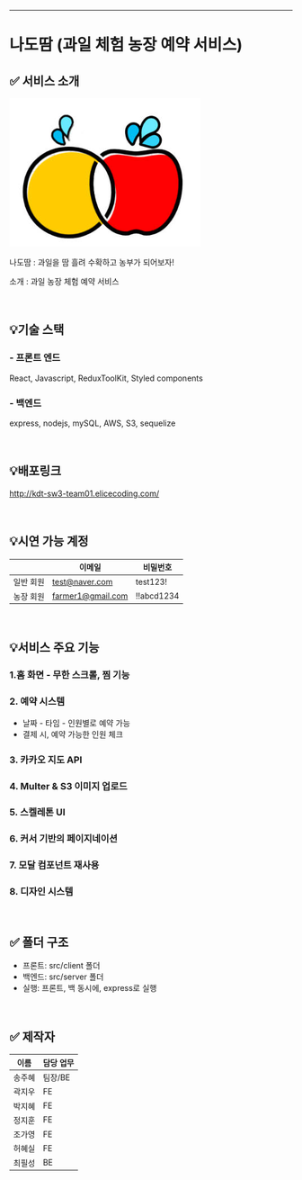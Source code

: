 <hr />

# 나도땀 (과일 체험 농장 예약 서비스)

## ✅ 서비스 소개

![nadoddam](./client/public/nadoddam.jpg)

나도땀 : 과일을 땀 흘려 수확하고 농부가 되어보자!

소개 : 과일 농장 체험 예약 서비스

<br />

## 💡기술 스택

### - 프론트 엔드

React, Javascript, ReduxToolKit, Styled components

### - 백엔드

express, nodejs, mySQL, AWS, S3, sequelize

<br />

## 💡배포링크

http://kdt-sw3-team01.elicecoding.com/

<br />

## 💡시연 가능 계정

|           | 이메일            | 비밀번호   |
| --------- | ----------------- | ---------- |
| 일반 회원 | test@naver.com    | test123!   |
| 농장 회원 | farmer1@gmail.com | !!abcd1234 |

<br />

## 💡서비스 주요 기능

### 1.홈 화면 - 무한 스크롤, 찜 기능

### 2. 예약 시스템

- 날짜 - 타임 - 인원별로 예약 가능
- 결제 시, 예약 가능한 인원 체크

### 3. 카카오 지도 API

### 4. Multer & S3 이미지 업로드

### 5. 스켈레톤 UI

### 6. 커서 기반의 페이지네이션

### 7. 모달 컴포넌트 재사용

### 8. 디자인 시스템

<br />

## ✅ 폴더 구조

- 프론트: src/client 폴더
- 백엔드: src/server 폴더
- 실행: 프론트, 백 동시에, express로 실행

<br />

## ✅ 제작자

| 이름   | 담당 업무 |
| ------ | --------- |
| 송주혜 | 팀장/BE | 유저 API, 예약 API, 리뷰 API, 찜하기 API |
| 곽지우 | FE | 로그인, 회원가입, 농장 정보 CRUD, 농장예약조회 |
| 박지혜 | FE | 예약상세페이지, 지도api, 농장의 체험 및 리뷰 조회 |
| 정지훈 | FE | 홈 화면, 헤더 검색, 찜하기 CRD |
| 조가영 | FE | 레이아웃(헤더, 푸터), 유저정보 RUD, 유저리뷰 CRUD, 유저예약 RD |
| 허혜실 | FE | 결제, 예약정보 RU, 결제정보 CU, 농장등록 |
| 최필성 | BE | 유저 API, 농장 API, 체험시간테이블 API |

<br>
